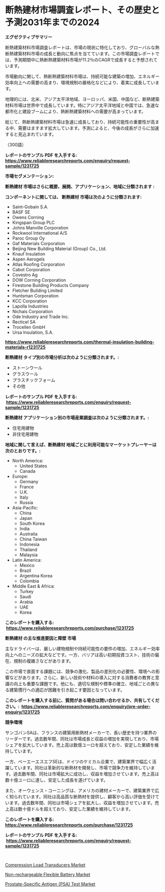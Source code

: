 <p><h1>断熱建材市場調査レポート、その歴史と予測2031年までの2024</h1></p><p><strong>エグゼクティブサマリー</strong></p>
<p><p>断熱建築材料市場調査レポートは、市場の現状に特化しており、グローバルな熱断熱建築材料市場の成長と動向に焦点を当てています。この市場調査レポートでは、予測期間中に熱断熱建築材料市場が11.2％のCAGRで成長すると予想されています。</p><p>市場動向に関して、熱断熱建築材料市場は、持続可能な建築の増加、エネルギー効率向上への需要の高まり、環境規制の厳格化などにより、着実に成長しています。</p><p>地理的には、北米、アジア太平洋地域、ヨーロッパ、米国、中国など、断熱建築材料市場は世界中で成長しています。特にアジア太平洋地域と中国では、急速な都市化と建設ブームにより、熱断熱建築材料への需要が高まっています。</p><p>総じて、熱断熱建築材料市場は急速に成長しており、持続可能性の重要性が高まる中、需要はますます拡大しています。予測によると、今後の成長がさらに加速すると見込まれています。</p><p>（300語）</p></p>
<p><strong>レポートのサンプル PDF を入手する: <a href="https://www.reliableresearchreports.com/enquiry/request-sample/1231725">https://www.reliableresearchreports.com/enquiry/request-sample/1231725</a></strong></p>
<p><strong>市場セグメンテーション:</strong></p>
<p><strong> 断熱建材 市場はさらに概要、展開、アプリケーション、地域に分類されます :</strong></p>
<p><strong>コンポーネントに関しては、 断熱建材 市場は次のように分類されます: &nbsp;</strong></p>
<p><ul><li>Saint-Gobain S.A.</li><li>BASF SE</li><li>Owens Corning</li><li>Kingspan Group PLC</li><li>Johns Manville Corporation</li><li>Rockwool International A/S</li><li>Paroc Group Oy</li><li>Gaf Materials Corporation</li><li>Beijing New Building Material (Group) Co., Ltd.</li><li>Knauf Insulation</li><li>Aspen Aerogels</li><li>Atlas Roofing Corporation</li><li>Cabot Corporation</li><li>Covestro Ag</li><li>DOW Corning Corporation</li><li>Firestone Building Products Company</li><li>Fletcher Building Limited</li><li>Huntsman Corporation</li><li>KCC Corporation</li><li>Lapolla Industries</li><li>Nichais Corporation</li><li>Ode Industry and Trade Inc.</li><li>Recticel SA</li><li>Trocellen GmbH</li><li>Ursa Insulation, S.A.</li></ul></p>
<p><strong><a href="https://www.reliableresearchreports.com/thermal-insulation-building-materials-r1231725">https://www.reliableresearchreports.com/thermal-insulation-building-materials-r1231725</a></strong></p>
<p><strong> 断熱建材 タイプ別の市場分析は次のように分類されます。:</strong></p>
<p><ul><li>ストーンウール</li><li>グラスウール</li><li>プラスチックフォーム</li><li>その他</li></ul></p>
<p><strong>レポートのサンプル PDF を入手する: &nbsp;<a href="https://www.reliableresearchreports.com/enquiry/request-sample/1231725">https://www.reliableresearchreports.com/enquiry/request-sample/1231725</a></strong></p>
<p><strong> 断熱建材 アプリケーション別の市場産業調査は次のように分類されます。:</strong></p>
<p><ul><li>住宅用建物</li><li>非住宅用建物</li></ul></p>
<p><strong>地域に関して言えば、断熱建材 地域ごとに利用可能なマーケットプレーヤーは次のとおりです。:</strong></p>
<p><ul>
    <li>
        North America:
        <ul>
            <li>United States</li>
            <li>Canada</li>
        </ul>
    </li>
    <li>
        Europe:
        <ul>
            <li>Germany</li>
            <li>France</li>
            <li>U.K.</li>
            <li>Italy</li>
            <li>Russia</li>
        </ul>
    </li>
    <li>
        Asia-Pacific:
        <ul>
            <li>China</li>
            <li>Japan</li>
            <li>South Korea</li>
            <li>India</li>
            <li>Australia</li>
            <li>China Taiwan</li>
            <li>Indonesia</li>
            <li>Thailand</li>
            <li>Malaysia</li>
        </ul>
    </li>
    <li>
        Latin America:
        <ul>
            <li>Mexico</li>
            <li>Brazil</li>
            <li>Argentina Korea</li>
            <li>Colombia</li>
        </ul>
    </li>
    <li>
        Middle East & Africa:
        <ul>
            <li>Turkey</li>
            <li>Saudi</li>
            <li>Arabia</li>
            <li>UAE</li>
            <li>Korea</li>
        </ul>
    </li>
    </ul></p>
<p><strong>このレポートを購入する: &nbsp;<a href="https://www.reliableresearchreports.com/purchase/1231725">https://www.reliableresearchreports.com/purchase/1231725</a></strong></p>
<p><strong>断熱建材 の主な推進要因と障壁 市場</strong></p>
<p><p>主なドライバーは、厳しい建物規制や持続可能性の要件の増加、エネルギー効率向上へのニーズの拡大などです。一方、バリアは高い初期投資コスト、技術の偏在、規制の複雑さなどがあります。</p><p>この市場で直面する課題には、競争の激化、製品の差別化の必要性、環境への影響などがあります。さらに、新しい技術や材料の導入に対する消費者の教育と意識の向上も重要な課題です。他にも、適切な規制や標準の確立、地域ごとの異なる建築慣行への適応が困難を引き起こす要因となっています。</p></p>
<p><strong>このレポートを購入する前に、質問がある場合は問い合わせるか、共有してください。:&nbsp; <a href="https://www.reliableresearchreports.com/enquiry/pre-order-enquiry/1231725">https://www.reliableresearchreports.com/enquiry/pre-order-enquiry/1231725</a></strong></p>
<p><strong>競争環境</strong></p>
<p><p>サンゴバンSAは、フランスの建築用断熱材メーカーで、長い歴史を持つ業界のリーダーです。過去数年間、同社は市場成長と収益の増加を実現しており、市場シェアを拡大しています。売上高は数億ユーロを超えており、安定した業績を維持しています。</p><p>一方、ベーエーエスエフSEは、ドイツのケミカル企業で、建築業界で幅広く活躍しています。同社は革新的な断熱材を開発し、市場で競争力を維持しています。過去数年間、同社は市場拡大に成功し、収益を増加させています。売上高は数十億ユーロに達し、安定した成長を遂げています。</p><p>また、オーウェンス・コーニングは、アメリカの建材メーカーで、建築業界で広く知られています。同社は高品質な断熱材を提供し、顧客から高い評価を受けています。過去数年間、同社は市場シェアを拡大し、収益を増加させています。売上高は数十億ドルを超えており、安定した業績を維持しています。</p></p>
<p><strong>このレポートを購入する: &nbsp; <a href="https://www.reliableresearchreports.com/purchase/1231725">https://www.reliableresearchreports.com/purchase/1231725</a></strong></p>
<p><strong>レポートのサンプル PDF を入手する: &nbsp;<a href="https://www.reliableresearchreports.com/enquiry/request-sample/1231725">https://www.reliableresearchreports.com/enquiry/request-sample/1231725</a></strong><strong></strong></p>
<p>&nbsp;</p>
<p><p><a href="https://www.linkedin.com/pulse/compression-load-transducers-market-size-reflecting-forecast-bz0oe?trackingId=3KpIK32zGlsWjpNFNHX0UA%3D%3D">Compression Load Transducers Market</a></p><p><a href="https://www.linkedin.com/pulse/non-rechargeable-flexible-battery-market-size-growth-forecast-mxcxe?trackingId=z3mz73Iovok6Z4vGZcOwCQ%3D%3D">Non-rechargeable Flexible Battery Market</a></p><p><a href="https://www.linkedin.com/pulse/prostate-specific-antigen-psa-test-market-offers-provide-insightful-lyhoe?trackingId=M8qQ%2B0LyuwSa74Osq%2BMkVw%3D%3D">Prostate-Specific Antigen (PSA) Test Market</a></p></p>